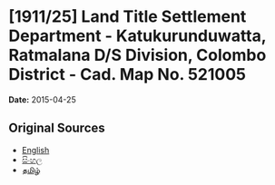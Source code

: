 # [1911/25] Land Title Settlement Department - Katukurunduwatta, Ratmalana D/S Division, Colombo District - Cad. Map No. 521005

**Date:** 2015-04-25

## Original Sources

- [English](https://documents.gov.lk/view/extra-gazettes/2015/4/1911-25_E.pdf)
- [සිංහල](https://documents.gov.lk/view/extra-gazettes/2015/4/1911-25_S.pdf)
- [தமிழ்](https://documents.gov.lk/view/extra-gazettes/2015/4/1911-25_T.pdf)
